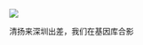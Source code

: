 ![](https://raw.githubusercontent.com/helloqingyang/mkdocs/main/docs/images/100/2017-10%E5%BC%A0/img_20171202_084811f.jpg)

清扬来深圳出差，我们在基因库合影